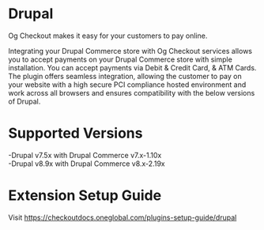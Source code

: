 # Drupal
Og Checkout makes it easy for your customers to pay online.

Integrating your Drupal Commerce store with Og Checkout services allows you to accept payments on your Drupal Commerce store with simple installation. You can accept payments via Debit & Credit Card, & ATM Cards. The plugin offers seamless integration, allowing the customer to pay on your website with a high secure PCI compliance hosted environment and work across all browsers and ensures compatibility with the below versions of Drupal.

# Supported Versions
-Drupal v7.5x with Drupal Commerce v7.x-1.10x<br>
-Drupal v8.9x with Drupal Commerce v8.x-2.19x

# Extension Setup Guide
Visit https://checkoutdocs.oneglobal.com/plugins-setup-guide/drupal
